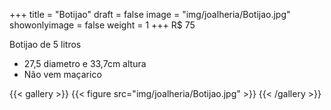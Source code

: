 +++
title = "Botijao"
draft = false
image = "img/joalheria/Botijao.jpg"
showonlyimage = false
weight = 1
+++
<span class="price">R$ 75</span>

<!--more-->

Botijao de 5 litros

- 27,5 diametro e 33,7cm altura
- Não vem maçarico

{{< gallery >}}
{{< figure src="img/joalheria/Botijao.jpg" >}}
{{< /gallery >}}

